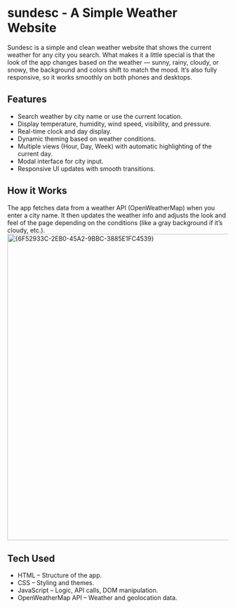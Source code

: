 # sundesc - A Simple Weather Website

Sundesc is a simple and clean weather website that shows the current weather for any city you search. What makes it a little special is that the look of the app changes based on the weather — sunny, rainy, cloudy, or snowy, the background and colors shift to match the mood. It’s also fully responsive, so it works smoothly on both phones and desktops.

## Features
- Search weather by city name or use the current location.
- Display temperature, humidity, wind speed, visibility, and pressure.
- Real-time clock and day display.
- Dynamic theming based on weather conditions.
- Multiple views (Hour, Day, Week) with automatic highlighting of the current day.
- Modal interface for city input.
- Responsive UI updates with smooth transitions.

## How it Works
The app fetches data from a weather API (OpenWeatherMap) when you enter a city name. It then updates the weather info and adjusts the look and feel of the page depending on the conditions (like a gray background if it’s cloudy, etc.).
<img width="911" height="697" alt="{6F52933C-2EB0-45A2-9BBC-3885E1FC4539}" src="https://github.com/user-attachments/assets/e8798ad6-c63b-48cf-ae4d-d2d446d98449" />




## Tech Used
- HTML – Structure of the app.
- CSS – Styling and themes.
- JavaScript – Logic, API calls, DOM manipulation.
- OpenWeatherMap API – Weather and geolocation data.

